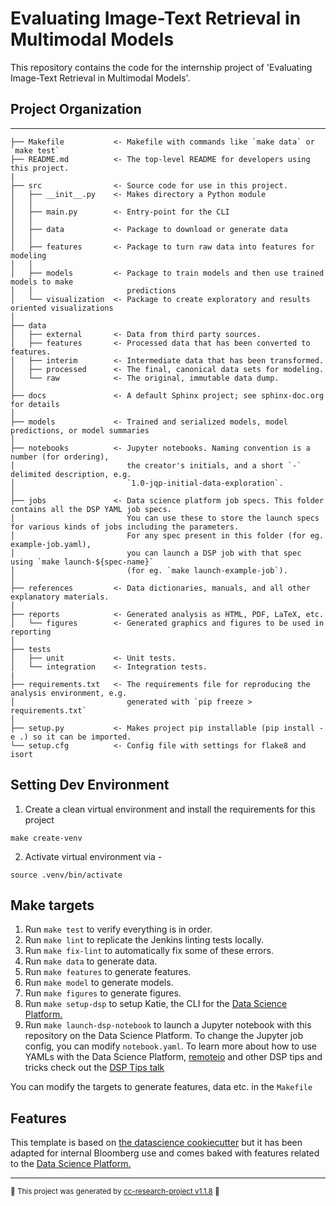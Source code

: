 # Evaluating Image-Text Retrieval in Multimodal Models

This repository contains the code for the internship project of 'Evaluating Image-Text Retrieval in Multimodal Models'.

## Project Organization
------------

    ├── Makefile           <- Makefile with commands like `make data` or `make test`
    ├── README.md          <- The top-level README for developers using this project.
    |
    ├── src                <- Source code for use in this project.
    │   ├── __init__.py    <- Makes directory a Python module
    │   │
    │   ├── main.py        <- Entry-point for the CLI
    │   │
    │   ├── data           <- Package to download or generate data
    │   │
    │   ├── features       <- Package to turn raw data into features for modeling
    │   │
    │   ├── models         <- Package to train models and then use trained models to make
    │   │                     predictions
    │   └── visualization  <- Package to create exploratory and results oriented visualizations
    │
    ├── data
    │   ├── external       <- Data from third party sources.
    │   ├── features       <- Processed data that has been converted to features.
    │   ├── interim        <- Intermediate data that has been transformed.
    │   ├── processed      <- The final, canonical data sets for modeling.
    │   └── raw            <- The original, immutable data dump.
    │
    ├── docs               <- A default Sphinx project; see sphinx-doc.org for details
    │
    ├── models             <- Trained and serialized models, model predictions, or model summaries
    │
    ├── notebooks          <- Jupyter notebooks. Naming convention is a number (for ordering),
    │                         the creator's initials, and a short `-` delimited description, e.g.
    │                         `1.0-jqp-initial-data-exploration`.
    │
    ├── jobs               <- Data science platform job specs. This folder contains all the DSP YAML job specs.
    │                         You can use these to store the launch specs for various kinds of jobs including the parameters.
    │                         For any spec present in this folder (for eg. example-job.yaml),
    │                         you can launch a DSP job with that spec using `make launch-${spec-name}`
    │                         (for eg. `make launch-example-job`).
    │
    ├── references         <- Data dictionaries, manuals, and all other explanatory materials.
    │
    ├── reports            <- Generated analysis as HTML, PDF, LaTeX, etc.
    │   └── figures        <- Generated graphics and figures to be used in reporting
    │
    ├── tests
    │   ├── unit           <- Unit tests.
    │   └── integration    <- Integration tests.
    |
    ├── requirements.txt   <- The requirements file for reproducing the analysis environment, e.g.
    │                         generated with `pip freeze > requirements.txt`
    │
    ├── setup.py           <- Makes project pip installable (pip install -e .) so it can be imported.
    └── setup.cfg          <- Config file with settings for flake8 and isort


## Setting Dev Environment

1. Create a clean virtual environment and install the requirements for this project
```
make create-venv
```
2. Activate virtual environment via -
```
source .venv/bin/activate
```

## Make targets


1. Run `make test` to verify everything is in order.
2. Run `make lint` to replicate the Jenkins linting tests locally.
3. Run `make fix-lint` to automatically fix some of these errors.
4. Run `make data` to generate data.
5. Run `make features` to generate features.
6. Run `make model` to generate models.
7. Run `make figures` to generate figures.
8. Run `make setup-dsp` to setup Katie, the CLI for the [Data Science Platform.](https://bbgithub.dev.bloomberg.com/pages/ds/ds-platform-ctrl/)
9. Run `make launch-dsp-notebook` to launch a Jupyter notebook with this repository on the Data Science Platform. To change the Jupyter job config, you can modify `notebook.yaml`. To learn more about how to use YAMLs with the Data Science Platform, [remoteio](https://bbgithub.dev.bloomberg.com/nlu/remoteio) and other DSP tips and tricks check out the [DSP Tips talk](http://bburl/guild-week-dsp-tips)

You can modify the targets to generate features, data etc. in the `Makefile`

## Features

This template is based on [the datascience cookiecutter](http://drivendata.github.io/cookiecutter-data-science/) but
it has been adapted for internal Bloomberg use and comes baked with features related to the [Data Science Platform.](https://bbgithub.dev.bloomberg.com/pages/ds/ds-platform-ctrl/)

----------

<small> 🔆 This project was generated by [cc-research-project v1.1.8](https://bbgithub.dev.bloomberg.com/ml-guild/cc-research-project/releases/tag/v1.1.8) 🔆 </small>

<!-- Project generated by cc-research-project v1.1.8. Please do not remove this comment or the above line. -->

